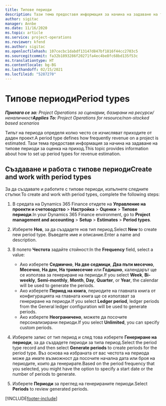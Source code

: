 ```yaml
---
title: Типове периоди
description: Тази тема предоставя информация за начина на задаване на типове периоди за оценка на приход.
author: sigitac
manager: Annbe
ms.date: 11/16/2020
ms.topic: article
ms.service: project-operations
ms.reviewer: kfend
ms.author: sigitac
ms.openlocfilehash: 107cecbc1dabdf13147d847bf1816f44cc2703c5
ms.sourcegitcommit: fa32b1893286f20271fa4ec4be8fc68bd135f53c
ms.translationtype: HT
ms.contentlocale: bg-BG
ms.lasthandoff: 02/15/2021
ms.locfileid: "5287270"
---
```

# <a name="period-types"></a><span data-ttu-id="d59dc-103">Типове периоди</span><span class="sxs-lookup"><span data-stu-id="d59dc-103">Period types</span></span>

<span data-ttu-id="d59dc-104">_**Прилага се за:** Project Operations за сценарии, базирани на ресурси/неналичност_</span><span class="sxs-lookup"><span data-stu-id="d59dc-104">_**Applies To:** Project Operations for resource/non-stocked based scenarios_</span></span>

<span data-ttu-id="d59dc-105">Типът на периода определя колко често се изчисляват приходите от даден проект.</span><span class="sxs-lookup"><span data-stu-id="d59dc-105">A period type defines how frequently revenue on a project is estimated.</span></span> <span data-ttu-id="d59dc-106">Тази тема предоставя информация за начина на задаване на типове периоди за оценка на приход.</span><span class="sxs-lookup"><span data-stu-id="d59dc-106">This topic provides information about how to set up period types for revenue estimation.</span></span> 

## <a name="create-and-work-with-period-types"></a><span data-ttu-id="d59dc-107">Създаване и работа с типове периоди</span><span class="sxs-lookup"><span data-stu-id="d59dc-107">Create and work with period types</span></span>
<span data-ttu-id="d59dc-108">За да създавате и работите с типове периоди, изпълнете следните стъпки:</span><span class="sxs-lookup"><span data-stu-id="d59dc-108">To create and work with period types, complete the following steps:</span></span>

1. <span data-ttu-id="d59dc-109">В средата на Dynamics 365 Finance отидете на **Управление на проекти и счетоводство** > **Настройка** > **Оценки** > **Типове периоди**.</span><span class="sxs-lookup"><span data-stu-id="d59dc-109">In your Dynamics 365 Finance environment, go to **Project management and accounting** > **Setup** > **Estimates** > **Period types**.</span></span>
2. <span data-ttu-id="d59dc-110">Изберете **Нов**, за да създадете нов тип период.</span><span class="sxs-lookup"><span data-stu-id="d59dc-110">Select **New** to create new period type.</span></span> <span data-ttu-id="d59dc-111">Въведете име и описание.</span><span class="sxs-lookup"><span data-stu-id="d59dc-111">Enter a name and description.</span></span>
3. <span data-ttu-id="d59dc-112">В полето **Честота** задайте стойност:</span><span class="sxs-lookup"><span data-stu-id="d59dc-112">In the **Frequency** field, select a value:</span></span>

    - <span data-ttu-id="d59dc-113">Ако изберете **Седмично**, **На две седмици**, **Два пъти месечно**, **Месечно**, **На ден**, **На тримесечие** или **Годишно**, календарът ще се използва за генериране на периоди.</span><span class="sxs-lookup"><span data-stu-id="d59dc-113">If you select **Week**, **Bi-weekly**, **Semi-monthly**, **Month**, **Day**, **Quarter**, or **Year**, the calendar will be used to generate the periods.</span></span> 
    - <span data-ttu-id="d59dc-114">Ако изберете **Период на книга**, периодите на главната книга от конфигурацията на главната книга ще се използват за генериране на периоди.</span><span class="sxs-lookup"><span data-stu-id="d59dc-114">If you select **Ledger period**, ledger periods from the General ledger configuration will be used to generate periods.</span></span>
    - <span data-ttu-id="d59dc-115">Ако изберете **Неограничено**, можете да посочите персонализирани периоди.</span><span class="sxs-lookup"><span data-stu-id="d59dc-115">If you select **Unlimited**, you can specify custom periods.</span></span>
4. <span data-ttu-id="d59dc-116">Изберете запис от тип период и след това изберете **Генериране на периоди**, за да създадете периоди за типа период.</span><span class="sxs-lookup"><span data-stu-id="d59dc-116">Select the period type record and then select **Generate periods** to create periods for the period type.</span></span> <span data-ttu-id="d59dc-117">Въз основа на избраната от вас честота на периода може да имате възможност да посочите начална дата или броя на периодите, които да генерирате.</span><span class="sxs-lookup"><span data-stu-id="d59dc-117">Based on the period frequency that you selected, you might have the option to specify a start date or the number of periods to generate.</span></span>
5. <span data-ttu-id="d59dc-118">Изберете **Периоди** за преглед на генерираните периоди.</span><span class="sxs-lookup"><span data-stu-id="d59dc-118">Select **Periods** to review generated periods.</span></span>



[!INCLUDE[footer-include](../includes/footer-banner.md)]